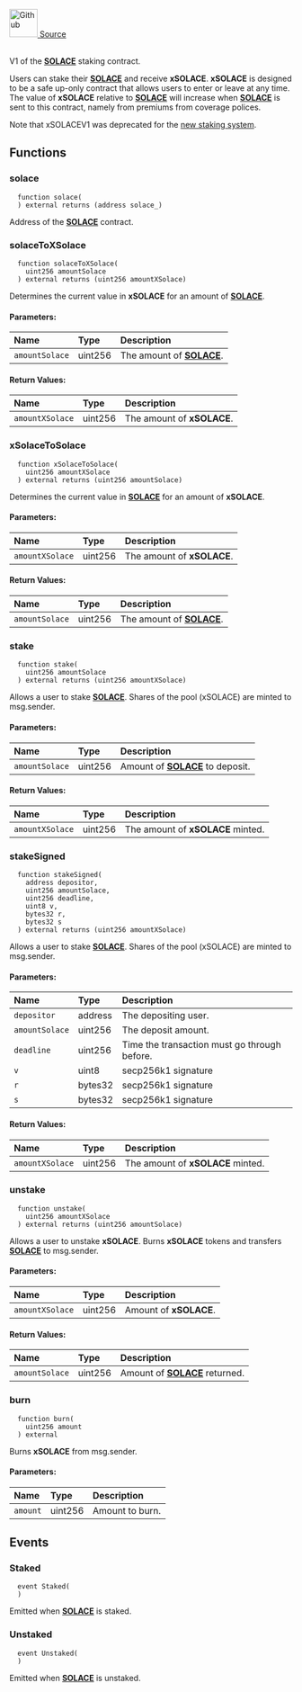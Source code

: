 <a href="https://github.com/solace-fi/solace-core/blob/main/contracts/interfaces/staking/IxSOLACEV1.sol"><img src="/img/github.svg" alt="Github" width="50px"/> Source</a><br/><br/>

V1 of the [**SOLACE**](./../../SOLACE) staking contract.

Users can stake their [**SOLACE**](./../../SOLACE) and receive **xSOLACE**. **xSOLACE** is designed to be a safe up-only contract that allows users to enter or leave at any time. The value of **xSOLACE** relative to [**SOLACE**](./../../SOLACE) will increase when [**SOLACE**](./../../SOLACE) is sent to this contract, namely from premiums from coverage polices.

Note that xSOLACEV1 was deprecated for the [new staking system](./../../staking/xSOLACE).


## Functions
### solace
```solidity
  function solace(
  ) external returns (address solace_)
```
Address of the [**SOLACE**](./../../SOLACE) contract.



### solaceToXSolace
```solidity
  function solaceToXSolace(
    uint256 amountSolace
  ) external returns (uint256 amountXSolace)
```
Determines the current value in **xSOLACE** for an amount of [**SOLACE**](./../../SOLACE).


#### Parameters:
| Name | Type | Description                                                          |
| :--- | :--- | :------------------------------------------------------------------- |
|`amountSolace` | uint256 | The amount of [**SOLACE**](./../../SOLACE).

#### Return Values:
| Name                           | Type          | Description                                                                  |
| :----------------------------- | :------------ | :--------------------------------------------------------------------------- |
|`amountXSolace`| uint256 | The amount of **xSOLACE**.
### xSolaceToSolace
```solidity
  function xSolaceToSolace(
    uint256 amountXSolace
  ) external returns (uint256 amountSolace)
```
Determines the current value in [**SOLACE**](./../../SOLACE) for an amount of **xSOLACE**.


#### Parameters:
| Name | Type | Description                                                          |
| :--- | :--- | :------------------------------------------------------------------- |
|`amountXSolace` | uint256 | The amount of **xSOLACE**.

#### Return Values:
| Name                           | Type          | Description                                                                  |
| :----------------------------- | :------------ | :--------------------------------------------------------------------------- |
|`amountSolace`| uint256 | The amount of [**SOLACE**](./../../SOLACE).
### stake
```solidity
  function stake(
    uint256 amountSolace
  ) external returns (uint256 amountXSolace)
```
Allows a user to stake [**SOLACE**](./../../SOLACE).
Shares of the pool (xSOLACE) are minted to msg.sender.


#### Parameters:
| Name | Type | Description                                                          |
| :--- | :--- | :------------------------------------------------------------------- |
|`amountSolace` | uint256 | Amount of [**SOLACE**](./../../SOLACE) to deposit.

#### Return Values:
| Name                           | Type          | Description                                                                  |
| :----------------------------- | :------------ | :--------------------------------------------------------------------------- |
|`amountXSolace`| uint256 | The amount of **xSOLACE** minted.
### stakeSigned
```solidity
  function stakeSigned(
    address depositor,
    uint256 amountSolace,
    uint256 deadline,
    uint8 v,
    bytes32 r,
    bytes32 s
  ) external returns (uint256 amountXSolace)
```
Allows a user to stake [**SOLACE**](./../../SOLACE).
Shares of the pool (xSOLACE) are minted to msg.sender.


#### Parameters:
| Name | Type | Description                                                          |
| :--- | :--- | :------------------------------------------------------------------- |
|`depositor` | address | The depositing user.
|`amountSolace` | uint256 | The deposit amount.
|`deadline` | uint256 | Time the transaction must go through before.
|`v` | uint8 | secp256k1 signature
|`r` | bytes32 | secp256k1 signature
|`s` | bytes32 | secp256k1 signature

#### Return Values:
| Name                           | Type          | Description                                                                  |
| :----------------------------- | :------------ | :--------------------------------------------------------------------------- |
|`amountXSolace`| uint256 | The amount of **xSOLACE** minted.
### unstake
```solidity
  function unstake(
    uint256 amountXSolace
  ) external returns (uint256 amountSolace)
```
Allows a user to unstake **xSOLACE**.
Burns **xSOLACE** tokens and transfers [**SOLACE**](./../../SOLACE) to msg.sender.


#### Parameters:
| Name | Type | Description                                                          |
| :--- | :--- | :------------------------------------------------------------------- |
|`amountXSolace` | uint256 | Amount of **xSOLACE**.

#### Return Values:
| Name                           | Type          | Description                                                                  |
| :----------------------------- | :------------ | :--------------------------------------------------------------------------- |
|`amountSolace`| uint256 | Amount of [**SOLACE**](./../../SOLACE) returned.
### burn
```solidity
  function burn(
    uint256 amount
  ) external
```
Burns **xSOLACE** from msg.sender.


#### Parameters:
| Name | Type | Description                                                          |
| :--- | :--- | :------------------------------------------------------------------- |
|`amount` | uint256 | Amount to burn.

## Events
### Staked
```solidity
  event Staked(
  )
```
Emitted when [**SOLACE**](./../../SOLACE) is staked.


### Unstaked
```solidity
  event Unstaked(
  )
```
Emitted when [**SOLACE**](./../../SOLACE) is unstaked.


